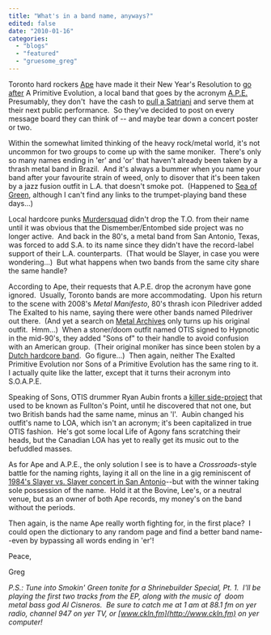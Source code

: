 ```yaml
---
title: "What's in a band name, anyways?"
edited: false
date: "2010-01-16"
categories:
  - "blogs"
  - "featured"
  - "gruesome_greg"
---
```


Toronto hard rockers [Ape](http://www.myspace.com/apesmusic) have made it their New Year's Resolution to [go after](http://blogs.myspace.com/apesmusic) A Primitive Evolution, a local band that goes by the acronym [A.P.E.](http://www.myspace.com/aprimitiveevolution) Presumably, they don't  have the cash to [pull a Satriani](http://www.nme.com/news/nme/42559) and serve them at their next public performance.  So they've decided to post on every message board they can think of -- and maybe tear down a concert poster or two.

Within the somewhat limited thinking of the heavy rock/metal world, it's not uncommon for two groups to come up with the same moniker.  There's only so many names ending in 'er' and 'or' that haven't already been taken by a thrash metal band in Brazil.  And it's always a bummer when you name your band after your favourite strain of weed, only to disover that it's been taken by a jazz fusion outfit in L.A. that doesn't smoke pot.  (Happened to [Sea of Green](http://www.myspace.com/seaofgreenband), although I can't find any links to the trumpet-playing band these days...)

Local hardcore punks [Murdersquad](http://www.myspace.com/themurdersquadto) didn't drop the T.O. from their name until it was obvious that the Dismember/Entombed side project was no longer active.  And back in the 80's, a metal band from San Antonio, Texas, was forced to add S.A. to its name since they didn't have the record-label support of their L.A. counterparts.  (That would be Slayer, in case you were wondering...)  But what happens when two bands from the same city share the same handle?

According to Ape, their requests that A.P.E. drop the acronym have gone ignored.  Usually, Toronto bands are more accommodating.  Upon his return to the scene with 2008's _Metal Manifesto_, 80's thrash icon Piledriver added The Exalted to his name, saying there were other bands named Piledriver out there.  (And yet a search on [Metal Archives](http://metal-archives.com/) only turns up his original outfit.  Hmm...)  When a stoner/doom outfit named OTIS signed to Hypnotic in the mid-90's, they added "Sons of" to their handle to avoid confusion with an American group.  (Their original moniker has since been stolen by a [Dutch hardcore band](http://www.hail-otis.com/).  Go figure...)  Then again, neither The Exalted Primitive Evolution nor Sons of a Primitive Evolution has the same ring to it.  I actually quite like the latter, except that it turns their acronym into S.O.A.P.E.

Speaking of Sons, OTIS drummer Ryan Aubin fronts a [killer side-project](http://www.myspace.com/loaband) that used to be known as Fullton's Point, until he discovered that not one, but two British bands had the same name, minus an 'l'.  Aubin changed his outfit's name to LOA, which isn't an acronym; it's been capitalized in true OTIS fashion.  He's got some local Life of Agony fans scratching their heads, but the Canadian LOA has yet to really get its music out to the befuddled masses.

As for Ape and A.P.E., the only solution I see is to have a _Crossroads_\-style battle for the naming rights, laying it all on the line in a gig reminiscent of [1984's Slayer vs. Slayer concert in San Antonio](http://i571.photobucket.com/albums/ss152/TercOpeth/Slayer/SASlayerSlayer-1984LiveVillaFontana.jpg)\--but with the winner taking sole possession of the name.  Hold it at the Bovine, Lee's, or a neutral venue, but as an owner of both Ape records, my money's on the band without the periods.

Then again, is the name Ape really worth fighting for, in the first place?  I could open the dictionary to any random page and find a better band name--even by bypassing all words ending in 'er'!

Peace,

Greg

_P.S.: Tune into Smokin' Green tonite for a Shrinebuilder Special, Pt. 1.  I'll be playing the first two tracks from the EP, along with the music of  doom metal bass god Al Cisneros.  Be sure to catch me at 1 am at 88.1 fm on yer radio, channel 947 on yer TV, or [www.ckln.fm](http://www.ckln.fm) on yer computer!_
